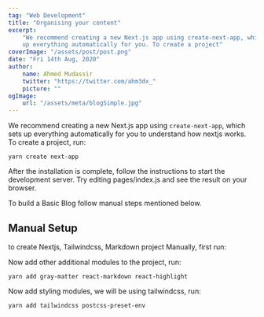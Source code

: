 ```yaml
---
tag: "Web Development"
title: "Organising your content"
excerpt:
    "We recommend creating a new Next.js app using create-next-app, which sets
    up everything automatically for you. To create a project"
coverImage: "/assets/post/post.png"
date: "Fri 14th Aug, 2020"
author:
    name: Ahmed Mudassir
    twitter: "https://twitter.com/ahm3dx_"
    picture: ""
ogImage:
    url: "/assets/meta/blogSimple.jpg"
---
```


We recommend creating a new Next.js app using `create-next-app`, which sets up
everything automatically for you to understand how nextjs works. To create a
project, run:

```shell
yarn create next-app
```

After the installation is complete, follow the instructions to start the
development server. Try editing pages/index.js and see the result on your
browser.

To build a Basic Blog follow manual steps mentioned below.

## Manual Setup

to create Nextjs, Tailwindcss, Markdown project Manually, first run:

Now add other additional modules to the project, run:

```shell
yarn add gray-matter react-markdown react-highlight
```

Now add styling modules, we will be using tailwindcss, run:

```shell
yarn add tailwindcss postcss-preset-env
```
